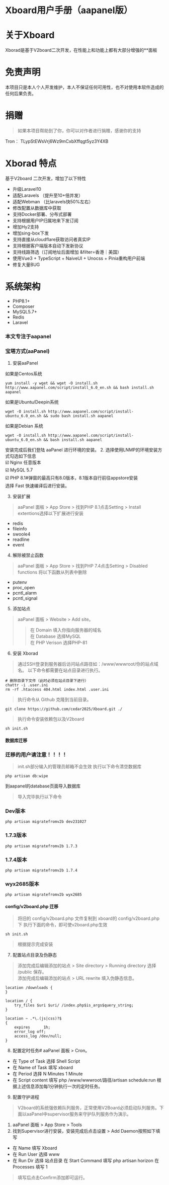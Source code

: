 # Xboard用户手册（aapanel版）
# 关于Xboard
Xborad是基于V2board二次开发，在性能上和功能上都有大部分增强的**面板

# 免责声明
本项目只是本人个人开发维护，本人不保证任何可用性，也不对使用本软件造成的任何后果负责。
# 捐赠
> 如果本项目帮助到了你，你可以对作者进行捐赠，感谢你的支持  

Tron： TLypStEWsVrj6Wz9mCxbXffqgt5yz3Y4XB
# Xborad 特点 
基于V2board 二次开发，增加了以下特性
- 升级Laravel10
- 适配Laravels  （提升至10+倍并发）
- 适配Webman    （比laravels快50%左右）
- 修改配置从数据库中获取
- 支持Docker部署、分布式部署
- 支持根据用户IP归属地来下发订阅
- 增加Hy2支持
- 增加sing-box下发
- 支持直接从cloudflare获取访问者真实IP
- 支持根据客户端版本自动下发新协议
- 支持线路筛选（订阅地址后面增加 &filter=香港｜美国）
- 使用Vue3 + TypeScript + NaiveUI + Unocss + Pinia重构用户前端
- 修复大量BUG

# **系统架构**

- PHP8.1+
- Composer
- MySQL5.7+
- Redis
- Laravel


### 本文专注于aapanel

### 宝塔方式(aaPanel) 
1. 安装aaPanel 

如果是Centos系统
```
yum install -y wget && wget -O install.sh http://www.aapanel.com/script/install_6.0_en.sh && bash install.sh aapanel
```
如果是Ubuntu/Deepin系统
```
wget -O install.sh http://www.aapanel.com/script/install-ubuntu_6.0_en.sh && sudo bash install.sh aapanel
``` 
如果是Debian 系统
```
wget -O install.sh http://www.aapanel.com/script/install-ubuntu_6.0_en.sh && bash install.sh aapanel
```

安装完成后我们登陆 aaPanel 进行环境的安装。
2. 选择使用LNMP的环境安装方式勾选如下信息  
☑️ Nginx 任意版本  
☑️ MySQL 5.7  
☑️ PHP 8.1#弹窗的最高只有8.0版本，8.1版本自行前往appstore安装  
选择 Fast 快速编译后进行安装。

3. 安装扩展 
> aaPanel 面板 > App Store > 找到PHP 8.1点击Setting > Install extentions选择以下扩展进行安装
- redis
- fileinfo
- swoole4
- readline
- event

4. 解除被禁止函数
> aaPanel 面板 > App Store > 找到PHP 7.4点击Setting > Disabled functions 将以下函数从列表中删除
- putenv
- proc_open
- pcntl_alarm
- pcntl_signal

5. 添加站点  
>aaPanel 面板 > Website > Add site。  
>>在 Domain 填入你指向服务器的域名  
>>在 Database 选择MySQL  
>>在 PHP Verison 选择PHP-81 

6. 安装 Xborad  
>通过SSH登录到服务器后访问站点路径如：/www/wwwroot/你的站点域名。
>以下命令都需要在站点目录进行执行。
```
# 删除目录下文件（此时必须在站点目录下进行）
chattr -i .user.ini
rm -rf .htaccess 404.html index.html .user.ini
```
> 执行命令从 Github 克隆到当前目录。
```
git clone https://github.com/cedar2025/Xboard.git ./
```
> 执行命令安装依赖包以及V2board
```
sh init.sh
```
#### 数据库迁移

### 迁移的用户请注意！！！！
> init.sh部分输入的管理员邮箱不会生效
执行以下命令清空数据库
```
php artisan db:wipe
```
到aapanel的database页面导入数据库
> 导入完毕执行以下命令
### Dev版本
```
php artisan migratefromv2b dev231027

```
### 1.7.3版本
```
php artisan migratefromv2b 1.7.3
```
### 1.7.4版本
```
php artisan migratefromv2b 1.7.4
```
### wyx2685版本
```
php artisan migratefromv2b wyx2685
```
#### config/v2board.php 迁移
> 将旧的 config/v2board.php 文件复制到 xboard的 config/v2board.php 下
> 执行下面的命令，即可使v2board.php生效
```
sh init.sh
```


> 根据提示完成安装
7. 配置站点目录及伪静态
> 添加完成后编辑添加的站点 > Site directory > Running directory 选择 /public 保存。  
> 添加完成后编辑添加的站点 > URL rewrite 填入伪静态信息。
```
location /downloads {
}

location / {  
    try_files $uri $uri/ /index.php$is_args$query_string;  
}

location ~ .*\.(js|css)?$
{
    expires      1h;
    error_log off;
    access_log /dev/null; 
}
```
8. 配置定时任务#
aaPanel 面板 > Cron。
- 在 Type of Task 选择 Shell Script
- 在 Name of Task 填写 xboard
- 在 Period 选择 N Minutes 1 Minute
- 在 Script content 填写 php /www/wwwroot/路径/artisan schedule:run
根据上述信息添加每1分钟执行一次的定时任务。

9. 配置守护进程
>V2board的系统强依赖队列服务，正常使用V2Board必须启动队列服务。下面以aaPanel中supervisor服务来守护队列服务作为演示。  
1. aaPanel 面板 > App Store > Tools  
2. 找到Supervisor进行安装，安装完成后点击设置 > Add Daemon按照如下填写
- 在 Name 填写 Xboard  
- 在 Run User 选择 www  
- 在 Run Dir 选择 站点目录 在 Start Command 填写 php artisan horizon 在 Processes 填写 1  

>填写后点击Confirm添加即可运行。


